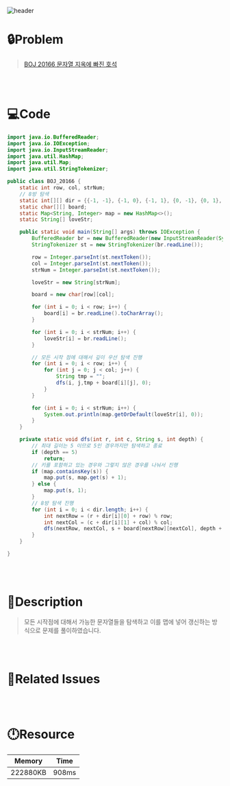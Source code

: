 ![header](https://capsule-render.vercel.app/api?type=waving&height=200&color=0:FF658D,100:FFCB32&text=BOJ%2020166&fontColor=FFFFFF&fontAlign=80&fontAlignY=35&fontSize=50)

# **🔒Problem**

> [BOJ 20166 문자열 지옥에 빠진 호석](https://www.acmicpc.net/problem/20166)

<br>
<br>

# **💻Code**

```java
import java.io.BufferedReader;
import java.io.IOException;
import java.io.InputStreamReader;
import java.util.HashMap;
import java.util.Map;
import java.util.StringTokenizer;

public class BOJ_20166 {
    static int row, col, strNum;
    // 8방 탐색
    static int[][] dir = {{-1, -1}, {-1, 0}, {-1, 1}, {0, -1}, {0, 1}, {1, -1}, {1, 0}, {1, 1}};
    static char[][] board;
    static Map<String, Integer> map = new HashMap<>();
    static String[] loveStr;

    public static void main(String[] args) throws IOException {
        BufferedReader br = new BufferedReader(new InputStreamReader(System.in));
        StringTokenizer st = new StringTokenizer(br.readLine());

        row = Integer.parseInt(st.nextToken());
        col = Integer.parseInt(st.nextToken());
        strNum = Integer.parseInt(st.nextToken());

        loveStr = new String[strNum];

        board = new char[row][col];

        for (int i = 0; i < row; i++) {
            board[i] = br.readLine().toCharArray();
        }

        for (int i = 0; i < strNum; i++) {
            loveStr[i] = br.readLine();
        }

        // 모든 시작 점에 대해서 깊이 우선 탐색 진행
        for (int i = 0; i < row; i++) {
            for (int j = 0; j < col; j++) {
                String tmp = "";
                dfs(i, j,tmp + board[i][j], 0);
            }
        }

        for (int i = 0; i < strNum; i++) {
            System.out.println(map.getOrDefault(loveStr[i], 0));
        }
    }

    private static void dfs(int r, int c, String s, int depth) {
        // 최대 길이는 5 이므로 5인 경우까지만 탐색하고 종료
        if (depth == 5)
            return;
        // 키를 포함하고 있는 경우와 그렇지 않은 경우를 나눠서 진행
        if (map.containsKey(s)) {
            map.put(s, map.get(s) + 1);
        } else {
            map.put(s, 1);
        }
        // 8방 탐색 진행
        for (int i = 0; i < dir.length; i++) {
            int nextRow = (r + dir[i][0] + row) % row;
            int nextCol = (c + dir[i][1] + col) % col;
            dfs(nextRow, nextCol, s + board[nextRow][nextCol], depth + 1);
        }
    }

}
```

<br>
<br>

# **🔑Description**

> 모든 시작점에 대해서 가능한 문자열들을 탐색하고 이를 맵에 넣어 갱신하는 방식으로 문제를 풀이하였습니다.

<br>
<br>

# **📑Related Issues**

>

<br>
<br>

# **🕛Resource**

| Memory   | Time  |
| -------- | ----- |
| 222880KB | 908ms |
